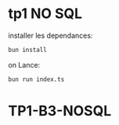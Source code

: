 # tp1 NO SQL

installer les dependances:

```bash
bun install
```

on Lance:

```bash
bun run index.ts
```
# TP1-B3-NOSQL
